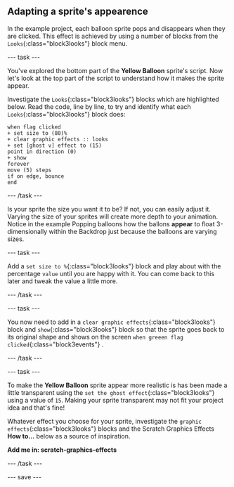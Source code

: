 ## Adapting a sprite's appearence

In the example project, each balloon sprite pops and disappears when they are clicked. This effect is achieved by using a number of blocks from the `Looks`{:class="block3looks"} block menu.

--- task ---

You've explored the bottom part of the **Yellow Balloon** sprite's script. Now let's look at the top part of the script to understand how it makes the sprite appear.

Investigate the `Looks`{:class="block3looks"} blocks which are highlighted below. Read the code, line by line, to try and identify what each `Looks`{:class="block3looks"} block does:

```blocks3
when flag clicked
+ set size to (80)%
+ clear graphic effects :: looks
+ set [ghost v] effect to (15)
point in direction (0)
+ show
forever
move (5) steps
if on edge, bounce
end
```
--- /task ---

Is your sprite the size you want it to be? If not, you can easily adjust it. Varying the size of your sprites will create more depth to your animation. Notice in the example Popping balloons how the ballons **appear** to float 3-dimensionally within the Backdrop just because the balloons are varying sizes.

--- task ---

Add a `set size to %`{:class="block3looks"} block and play about with the percentage `value` until you are happy with it. You can come back to this later and tweak the value a little more.

--- /task ---

--- task ---

You now need to add in a `clear graphic effects`{:class="block3looks"} block and `show`{:class="block3looks"} block so that the sprite goes back to its original shape and shows on the screen `when greeen flag clicked`{:class="block3events"} .

--- /task ---

--- task ---

To make the **Yellow Balloon** sprite appear more realistic is has been made a little transparent using the `set the ghost effect`{:class="block3looks"} using a value of `15`. Making your sprite transparent may not fit your project idea and that's fine!

Whatever effect you choose for your sprite, investigate the `graphic effects`{:class="block3looks"} blocks and the Scratch Graphics Effects **How to...** below as a source of inspiration.

**Add me in: scratch-graphics-effects**

--- /task ---

--- save ---

